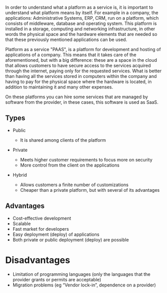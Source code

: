In order to understand what a platform as a service is, it is important to understand what platform means by itself. For example in a company, the applications: Administrative Systems, ERP, CRM, run on a platform, which consists of middleware, database and operating system. This platform is installed in a storage, computing and networking infrastructure, in other words the physical space and the hardware elements that are needed so that these previously mentioned applications can be used.

Platform as a service "PAAS", is a platform for development and hosting
of applications of a company. This means that it takes care of the aforementioned, but with a big difference: these are a space in the cloud that allows customers to have secure access to the services acquired through the internet, paying only for the requested services. What is better than having all the services stored in computers within the company and having to pay for the physical space where the hardware is located, in addition to maintaining it and many other expenses.

On these platforms you can hire some services that are managed by software from the provider, in these cases, this software is used as SaaS.

## Types
* Public
    * It is shared among clients of the platform
    
* Private
    * Meets higher customer requirements to focus more on security
    * More control from the client on the applications
    
* Hybrid
    * Allows customers a finite number of customizations
    * Cheaper than a private platform, but with several of its advantages


## Advantages

* Cost-effective development
* Scalable
* Fast market for developers
* Easy deployment (deploy) of applications
* Both private or public deployment (deploy) are possible

# Disadvantages

* Limitation of programming languages ​​(only the languages ​​that the provider grants or permits are acceptable)
* Migration problems (eg “Vendor lock-in”, dependence on a provider)